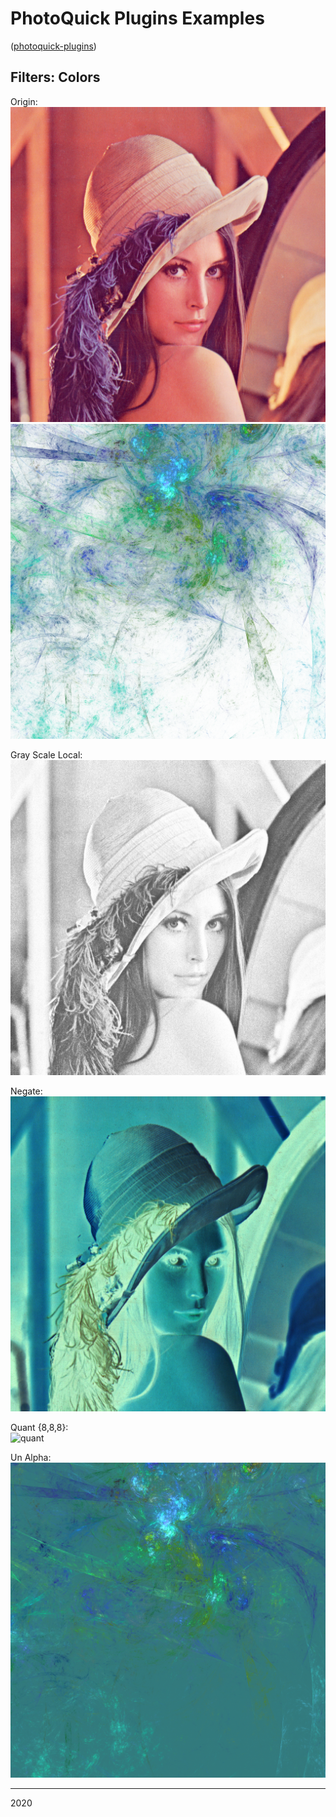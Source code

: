 # PhotoQuick Plugins Examples

([photoquick-plugins](https://github.com/ImageProcessing-ElectronicPublications/photoquick-plugins))

## Filters: Colors

Origin:  
![orig](../../../orig/lena.png)  
![origalpha](../../../orig/wallwatter.png)

Gray Scale Local:  
![grayscalelocal](./lena.grayscalelocal.png)

Negate:  
![negate](./lena.negate.png)

Quant {8,8,8}:  
![quant](./lena.quant.8.8.8.png)

Un Alpha:  
![unalpha](./wallwatter.unalpha.png)

----

2020
